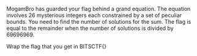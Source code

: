 MogamBro has guarded your flag behind a grand equation. The equation involves 26 mysterious integers each constrained by a set of peculiar bounds. You need to find the number of solutions for the sum. The flag is equal to the remainder when the number of solutions is divided by 69696969.

Wrap the flag that you get in BITSCTF{}
